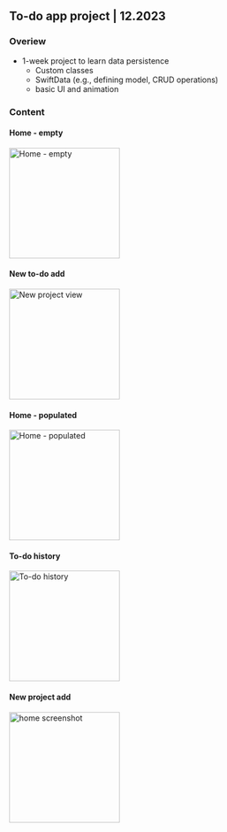 ## To-do app project | 12.2023
### Overiew
- 1-week project to learn data persistence
  - Custom classes
  - SwiftData (e.g., defining model, CRUD operations)
  - basic UI and animation

### Content
#### Home - empty
<img src="https://github.com/benhernes/SwiftUI-To-do/assets/67649594/8fb9f378-1ea6-4119-bc3d-c8b453cb56a2" alt="Home - empty" width="200"/>

#### New to-do add
<img src="https://github.com/benhernes/SwiftUI-To-do/assets/67649594/f8196f5d-9cd1-4401-8851-fd2114d6fd1c" alt="New project view" width="200"/>

#### Home - populated
<img src="https://github.com/benhernes/SwiftUI-To-do/assets/67649594/762883ea-dc9c-43a9-a44d-6a0c1092bde2" alt="Home - populated" width="200"/>

#### To-do history
<img src="https://github.com/benhernes/SwiftUI-To-do/assets/67649594/524e43d5-c09f-461d-8320-7d32e3e73c6b" alt="To-do history" width="200"/>

#### New project add
<img src="https://github.com/benhernes/SwiftUI-To-do/assets/67649594/dfc01478-10d3-45e5-9287-3b4607d9e01e" alt="home screenshot" width="200"/>
